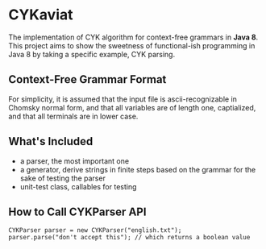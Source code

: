 # CYKaviat

The implementation of CYK algorithm for context-free grammars in **Java 8**.
This project aims to show the sweetness of functional-ish programming in Java 8
by taking a specific example, CYK parsing.

## Context-Free Grammar Format
For simplicity, it is assumed that the input file is ascii-recognizable in
Chomsky normal form, and that all variables are of length one, captialized, and
that all terminals are in lower case.

## What's Included
- a parser, the most important one
- a generator, derive strings in finite steps based on the grammar for the sake
of testing the parser
- unit-test class, callables for testing

## How to Call CYKParser API

`````````````
CYKParser parser = new CYKParser("english.txt");
parser.parse("don't accept this"); // which returns a boolean value
`````````````